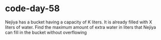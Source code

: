 # code-day-58
Nejiya has a bucket having a capacity of K liters. It is already filled with X liters of water. Find the maximum amount of extra water in liters that Nejiya can fill in the bucket without overflowing
